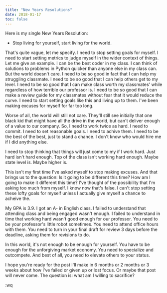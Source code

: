 ```yaml
---
title: "New Years Resolutions"
date: 2018-01-17
toc: false
---
```


Here is my single New Years Resolution:

* Stop living for yourself, start living for the world.

That's quite vague, let me specify. I need to stop setting goals for myself. I need to start setting metrics to judge myself in the wider context of things. Let me give an example. I can be the best coder in my class. I can think of solutions to problems in Python quicker than anyone else in my class can. But the world doesn't care. I need to be so good in fact that I can help my struggling classmate. I need to be so good that I can help others get to my level. I need to be so good that I can make class worth my classmates' while regardless of how terrible our professor is. I need to be so good that I can make a review guide for my classmates without fear that it would reduce the curve. I need to start setting goals like this and living up to them. I've been making excuses for myself for far too long.

Worse of all, the world will still not care. They'll still see initially that one black kid that might have all the drive in the world, but can't deliver enough of a value to our company. So, I need to work twice as hard. I need to commit. I need to set reasonable goals. I need to achive them. I need to be the best of the best, just to stand a chance. I don't know who would hire me if I did anything else.

I need to stop thinking that things will just come to my if I work hard. Just hard isn't hard enough. Top of the class isn't working hard enough. Maybe state level is. Maybe higher is. 

This isn't my first time I've asked myself to stop making excuses. And that brings us to the question: Is it going to be different this time? How am I going to make it different this time? I've thought of the possibility that I'm asking too much from myself. I know now that's false. I can't stop setting these lofty goals for myself unless I actually give myself a chance to acheive the.

My GPA is 3.9. I got an A- in English class. I failed to understand that attending class and being engaged wasn't enough. I failed to understand in time that working hard wasn't good enough for our professor. You need to be your professor's little robot sometimes. You need to attend office hours with them. You need to turn in your final draft for review 3 days before the deadline, asking them for revisions to do. 

In this world, it's not enough to be enough for yourself. You have to be enough for the unforgiving market economy. You need to specialize and outcompete. And best of all, you need to elevate others to your status.

I hope you're ready for the post I'll make in 6 months or 2 months or 3 weeks about how I've failed or given up or lost focus. Or maybe that post will never come. The question is: what am I willing to sacrifice?

:wq
